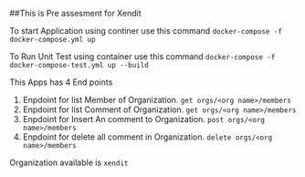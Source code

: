 ##This is Pre assesment for Xendit

To start Application using continer use this command
```docker-compose -f docker-compose.yml up```

To Run Unit Test using container use this command
```docker-compose -f docker-compose-test.yml up --build```

This Apps has 4 End points

1. Enpdoint for list Member of Organization.
  ```get orgs/<org name>/members```
2. Enpdoint for list Comment of Organization.
  ```get orgs/<org name>/members```
3. Enpdoint for Insert An comment to Organization.
  ```post orgs/<org name>/members```
4. Enpdoint for delete all comment in Organization.
  ```delete orgs/<org name>/members```

Organization available is ```xendit```